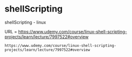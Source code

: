 # shellScripting
shellScripting - linux

URL = https://www.udemy.com/course/linux-shell-scripting-projects/learn/lecture/7997522#overview



```
https://www.udemy.com/course/linux-shell-scripting-projects/learn/lecture/7997522#overview
```